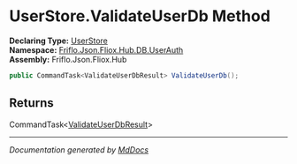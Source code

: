 ﻿<!--  
  <auto-generated>   
    The contents of this file were generated by a tool.  
    Changes to this file may be list if the file is regenerated  
  </auto-generated>   
-->

# UserStore.ValidateUserDb Method

**Declaring Type:** [UserStore](../index.md)  
**Namespace:** [Friflo.Json.Fliox.Hub.DB.UserAuth](../../index.md)  
**Assembly:** Friflo.Json.Fliox.Hub

```csharp
public CommandTask<ValidateUserDbResult> ValidateUserDb();
```

## Returns

CommandTask\<[ValidateUserDbResult](../../ValidateUserDbResult/index.md)\>

___

*Documentation generated by [MdDocs](https://github.com/ap0llo/mddocs)*
